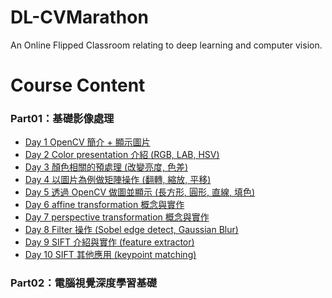 # DL-CVMarathon
An Online Flipped Classroom relating to deep learning and computer vision.
>
# Course Content
### Part01：基礎影像處理    
- [Day 1 OpenCV 簡介 + 顯示圖片](https://github.com/tailer954/DL-CVMarathon/blob/master/homework/Day001_read_image_HW.ipynb)
- [Day 2 Color presentation 介紹 (RGB, LAB, HSV)](https://github.com/tailer954/DL-CVMarathon/blob/master/homework/Day002_change_color_space_HW.ipynb)
- [Day 3 顏色相關的預處理 (改變亮度, 色差)](https://github.com/tailer954/DL-CVMarathon/blob/master/homework/Day003_color_spave_op_HW.ipynb)
- [Day 4 以圖片為例做矩陣操作 (翻轉, 縮放, 平移)](https://github.com/tailer954/DL-CVMarathon/blob/master/homework/Day004_geometric_transform_HW.ipynb)
- [Day 5 透過 OpenCV 做圖並顯示 (長方形, 圓形, 直線, 填色)](https://github.com/tailer954/DL-CVMarathon/blob/master/homework/Day005_draw_HW.ipynb)
- [Day 6 affine transformation 概念與實作](https://github.com/tailer954/DL-CVMarathon/blob/master/homework/Day005_draw_HW.ipynb)
- [Day 7 perspective transformation 概念與實作](https://github.com/tailer954/DL-CVMarathon/blob/master/homework/Day007_perspective%20transformation_SampleToHW.ipynb)
- [Day 8 Filter 操作 (Sobel edge detect, Gaussian Blur)](https://github.com/tailer954/DL-CVMarathon/blob/master/homework/Day008_sobel_gaussian_blur_HW.ipynb)
- [Day 9 SIFT 介紹與實作 (feature extractor)](https://github.com/tailer954/DL-CVMarathon/blob/master/homework/Day009_SIFT%20Feature%20Extractor_SampleToHW.ipynb)
- [Day 10 SIFT 其他應用 (keypoint matching)](https://github.com/tailer954/DL-CVMarathon/blob/master/homework/Day010_keypoint%20matching_SampleToHW.ipynb)
>
### Part02：電腦視覺深度學習基礎   
